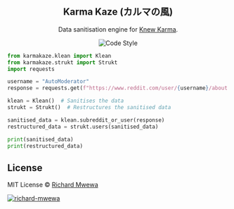 <h2 align="center">Karma Kaze (カルマの風)</h2>

<p align="center">Data sanitisation engine for <a href="https://pypi.org/project/knewkarma" target="_blank">Knew Karma</a>.</p>

<p align="center">
      <img alt="Code Style" src="https://img.shields.io/badge/code%20style-black-000000?logo=github&link=https%3A%2F%2Fgithub.com%2Frly0nheart%2Fkarmakaze"></a>
</p>

```python
from karmakaze.klean import Klean
from karmakaze.strukt import Strukt
import requests

username = "AutoModerator"
response = requests.get(f"https://www.reddit.com/user/{username}/about.json").json()

klean = Klean()  # Sanitises the data
strukt = Strukt()  # Restructures the sanitised data

sanitised_data = klean.subreddit_or_user(response)
restructured_data = strukt.users(sanitised_data)

print(sanitised_data)
print(restructured_data)
```

## License

MIT License © [Richard Mwewa](https://gravatar.com/rly0nheart)

   <a href="https://gravatar.com/rly0nheart" target="_blank">
      <img src="https://github.com/user-attachments/assets/5b29ee58-ea36-4ec0-aea3-4b2f9f7999fb" alt="richard-mwewa">
   </a>